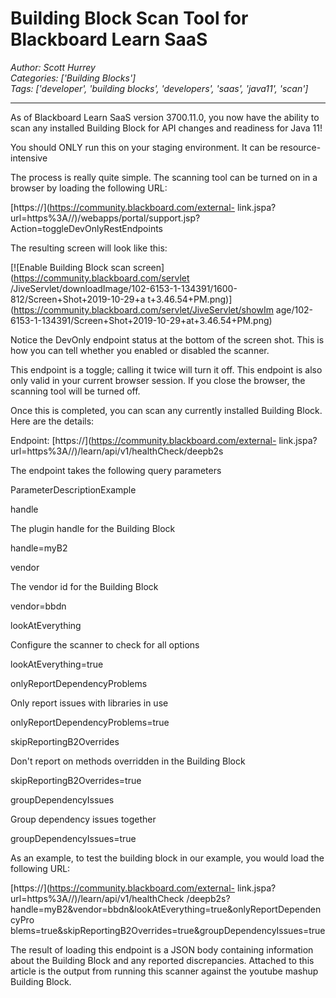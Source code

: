 # Building Block Scan Tool for Blackboard Learn SaaS
*Author: Scott Hurrey*  
*Categories: ['Building Blocks']*  
*Tags: ['developer', 'building blocks', 'developers', 'saas', 'java11', 'scan']*  
<hr />
As of Blackboard Learn SaaS version 3700.11.0, you now have the ability to
scan any installed Building Block for API changes and readiness for Java 11!

You should ONLY run this on your staging environment. It can be resource-
intensive

The process is really quite simple. The scanning tool can be turned on in a
browser by loading the following URL:

[https://](https://community.blackboard.com/external-
link.jspa?url=https%3A//)<your Blackboard
domain>/webapps/portal/support.jsp?Action=toggleDevOnlyRestEndpoints

The resulting screen will look like this:

[![Enable Building Block scan screen](https://community.blackboard.com/servlet
/JiveServlet/downloadImage/102-6153-1-134391/1600-812/Screen+Shot+2019-10-29+a
t+3.46.54+PM.png)](https://community.blackboard.com/servlet/JiveServlet/showIm
age/102-6153-1-134391/Screen+Shot+2019-10-29+at+3.46.54+PM.png)

Notice the DevOnly endpoint status at the bottom of the screen shot. This is
how you can tell whether you enabled or disabled the scanner.

This endpoint is a toggle; calling it twice will turn it off. This endpoint is
also only valid in your current browser session. If you close the browser, the
scanning tool will be turned off.

Once this is completed, you can scan any currently installed Building Block.
Here are the details:

Endpoint: [https://](https://community.blackboard.com/external-
link.jspa?url=https%3A//)<your Blackboard
domain>/learn/api/v1/healthCheck/deepb2s

The endpoint takes the following query parameters

ParameterDescriptionExample

handle

The plugin handle for the Building Block

handle=myB2

vendor

The vendor id for the Building Block

vendor=bbdn

lookAtEverything

Configure the scanner to check for all options

lookAtEverything=true

onlyReportDependencyProblems

Only report issues with libraries in use

onlyReportDependencyProblems=true

skipReportingB2Overrides

Don't report on methods overridden in the Building Block

skipReportingB2Overrides=true

groupDependencyIssues

Group dependency issues together

groupDependencyIssues=true

As an example, to test the building block in our example, you would load the
following URL:

[https://](https://community.blackboard.com/external-
link.jspa?url=https%3A//)<your Blackboard domain>/learn/api/v1/healthCheck
/deepb2s?handle=myB2&vendor=bbdn&lookAtEverything=true&onlyReportDependencyPro
blems=true&skipReportingB2Overrides=true&groupDependencyIssues=true

The result of loading this endpoint is a JSON body containing information
about the Building Block and any reported discrepancies. Attached to this
article is the output from running this scanner against the youtube mashup
Building Block.

